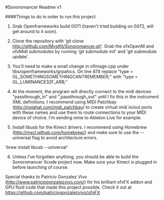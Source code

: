 #Sonoromancer Readme v1

####Things to do in order to run this project.

1. Grab Openframeworks build 0071 (haven't tried building on 0072, will get around to it soon).


2. Clone the repository with 'git clone http://github.com/Mystfit/Sonoromancer.git'. Grab the ofxOpenNI and ofxMidi submodules by running 'git submodule init' and 'git submodule update'.


3. You'll need to make a small change in ofImage.cpp under libs/openframeworks/grpahics. On line 874 replace "type = GL_SOMETHINGSOMETHINGCANTREMEMBER;" with "type = GL_LUMINANCE32F_ARB;"


4. At the moment, the program will directly connect to the midi devices "passthrough_in" and ",passthrough_out" until I fix this in the instrument XML definitions. I recommend using MIDI Patchbay (http://notahat.com/midi_patchbay) to create virtual midi in/out ports with these names and use them to route connections to your MIDI device of choice. I'm sending mine to Ableton Live for example.


5. Install libusb for the Kinect drivers. I recommend using Homebrew (http://mxcl.github.com/homebrew/) and make sure to use the --universal flag to avoid architecture errors.

'brew install libusb --universal'


6. Unless I've forgotten anything, you should be able to build the Sonoromancer Xcode project now. Make sure your Kinect is plugged in before launching of course.


Special thanks to Patricio Gonzalez Vivo (http://www.patriciogonzalezvivo.com/) for his brilliant ofxFX addon and GPU fluid code that made this project possible. Check it out at https://github.com/patriciogonzalezvivo/ofxFX